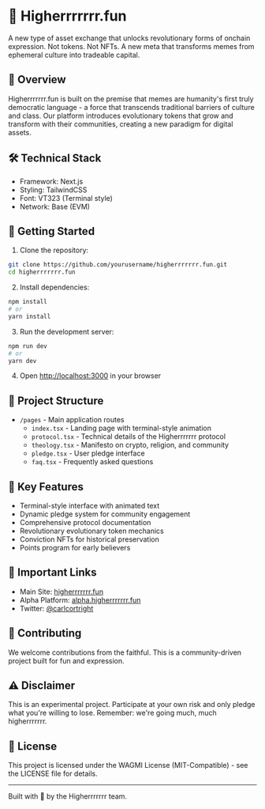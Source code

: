 # 🚀 Higherrrrrrr.fun

A new type of asset exchange that unlocks revolutionary forms of onchain expression. Not tokens. Not NFTs. A new meta that transforms memes from ephemeral culture into tradeable capital.

## 🌟 Overview

Higherrrrrrr.fun is built on the premise that memes are humanity's first truly democratic language - a force that transcends traditional barriers of culture and class. Our platform introduces evolutionary tokens that grow and transform with their communities, creating a new paradigm for digital assets.

## 🛠 Technical Stack

- Framework: Next.js
- Styling: TailwindCSS
- Font: VT323 (Terminal style)
- Network: Base (EVM)

## 🚀 Getting Started

1. Clone the repository:
```bash
git clone https://github.com/yourusername/higherrrrrrr.fun.git
cd higherrrrrrr.fun
```

2. Install dependencies:
```bash
npm install
# or
yarn install
```

3. Run the development server:
```bash
npm run dev
# or
yarn dev
```

4. Open [http://localhost:3000](http://localhost:3000) in your browser

## 📑 Project Structure

- `/pages` - Main application routes
  - `index.tsx` - Landing page with terminal-style animation
  - `protocol.tsx` - Technical details of the Higherrrrrrr protocol
  - `theology.tsx` - Manifesto on crypto, religion, and community
  - `pledge.tsx` - User pledge interface
  - `faq.tsx` - Frequently asked questions

## 🎨 Key Features

- Terminal-style interface with animated text
- Dynamic pledge system for community engagement
- Comprehensive protocol documentation
- Revolutionary evolutionary token mechanics
- Conviction NFTs for historical preservation
- Points program for early believers

## 🔗 Important Links

- Main Site: [higherrrrrrr.fun](https://higherrrrrrr.fun)
- Alpha Platform: [alpha.higherrrrrrr.fun](https://alpha.higherrrrrrr.fun)
- Twitter: [@carlcortright](https://twitter.com/carlcortright)

## 🤝 Contributing

We welcome contributions from the faithful. This is a community-driven project built for fun and expression.

## ⚠️ Disclaimer

This is an experimental project. Participate at your own risk and only pledge what you're willing to lose. Remember: we're going much, much higherrrrrrr.

## 📜 License

This project is licensed under the WAGMI License (MIT-Compatible) - see the LICENSE file for details.

---

Built with 💚 by the Higherrrrrrr team. 

